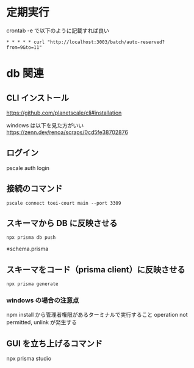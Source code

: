 # 定期実行

crontab -e で以下のように記載すれば良い

```
* * * * * curl "http://localhost:3003/batch/auto-reserved?from=9&to=11"
```

# db 関連

## CLI インストール

https://github.com/planetscale/cli#installation

windows は以下を見た方がいい
https://zenn.dev/renoa/scraps/0cd5fe38702876

## ログイン

pscale auth login

## 接続のコマンド

```
pscale connect toei-court main --port 3309
```

## スキーマから DB に反映させる

`npx prisma db push`

※schema.prisma

## スキーマをコード（prisma client）に反映させる

`npx prisma generate`

### windows の場合の注意点

npm install から管理者権限があるターミナルで実行すること
operation not permitted, unlink が発生する

## GUI を立ち上げるコマンド

npx prisma studio
